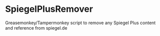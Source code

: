 # SpiegelPlusRemover
Greasemonkey/Tampermonkey script to remove any Spiegel Plus content and reference from spiegel.de
